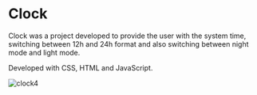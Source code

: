 # Clock

Clock was a project developed to provide the user with the system time, switching between 12h and 24h format and also switching between night mode and light mode.

Developed with CSS, HTML and JavaScript.

![clock4](https://user-images.githubusercontent.com/110068135/208499109-8dd64bd5-d20c-40a7-8e11-4c9e7accc3fa.png)

